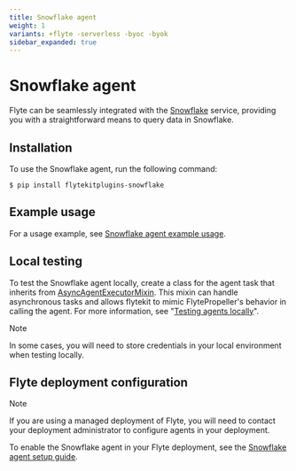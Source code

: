 ```yaml
---
title: Snowflake agent
weight: 1
variants: +flyte -serverless -byoc -byok
sidebar_expanded: true
---
```


# Snowflake agent

Flyte can be seamlessly integrated with the [Snowflake](https://www.snowflake.com) service,
providing you with a straightforward means to query data in Snowflake.

## Installation

To use the Snowflake agent, run the following command:

```shell
$ pip install flytekitplugins-snowflake
```

## Example usage

For a usage example, see [Snowflake agent example usage](./snowflake_agent_example_usage).

## Local testing

To test the Snowflake agent locally, create a class for the agent task that inherits from [AsyncAgentExecutorMixin](https://github.com/flyteorg/flytekit/blob/master/flytekit/extend/backend/base_agent.py#L262). This mixin can handle asynchronous tasks and allows flytekit to mimic FlytePropeller's behavior in calling the agent. For more information, see "[Testing agents locally](https://docs.flyte.org/en/latest/flyte_agents/testing_agents_in_a_local_python_environment.html)".

> [!NOTE]
> In some cases, you will need to store credentials in your local environment when testing locally.

## Flyte deployment configuration

> [!NOTE]
> If you are using a managed deployment of Flyte, you will need to contact your deployment administrator to configure agents in your deployment.

To enable the Snowflake agent in your Flyte deployment, see the [Snowflake agent setup guide](/deployment/agents/snowflake.html#deployment-agent-setup-snowflake).
